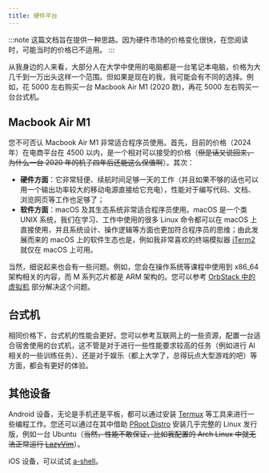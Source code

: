 ```yaml
---
title: 硬件平台
---
```


:::note
这篇文档旨在提供一种思路。因为硬件市场的价格变化很快，在您阅读时，可能当时的价格已不适用。
:::

从我身边的人来看，大部分人在大学中使用的电脑都是一台笔记本电脑，价格为大几千到一万出头这样一个范围。但如果是现在的我，我可能会有不同的选择。例如，花 5000 左右购买一台 Macbook Air M1 (2020 款)，再花 5000 左右购买一台台式机。

## Macbook Air M1

您不可否认 Macbook Air M1 非常适合程序员使用。首先，目前的价格（2024 年）在电商平台在 4500 以内，是一个相对可以接受的价格（~~但是话又说回来，为什么一台 2020 年的机子四年后还能这么保值啊~~）。其次：

- **硬件方面**：它非常轻便、续航时间足够一天的工作（并且如果不够的话也可以用一个输出功率较大的移动电源直接给它充电），性能对于编写代码、文档、浏览网页等工作也足够了；
- **软件方面**：macOS 及其生态系统非常适合程序员使用。macOS 是一个类 UNIX 系统，我们在学习、工作中使用的很多 Linux 命令都可以在 macOS 上直接使用，并且系统设计、操作逻辑等方面也更加符合程序员的思维；由此发展而来的 macOS 上的软件生态也是，例如我非常喜欢的终端模拟器 [iTerm2](https://iterm2.com/) 就仅在 macOS 上可用。

当然，细说起来也会有一些问题。例如，您会在操作系统等课程中使用到 x86_64 架构相关的内容，而 M 系列芯片都是 ARM 架构的。您可以参考 [OrbStack 中的虚拟机](/technology/linux/##orbstack-%E4%B8%AD%E7%9A%84%E8%99%9A%E6%8B%9F%E6%9C%BA) 部分解决这个问题。

## 台式机

相同价格下，台式机的性能会更好。您可以参考互联网上的一些资源，配置一台适合宿舍使用的台式机，这不管是对于进行一些性能要求较高的任务（例如进行 AI 相关的一些训练任务）、还是对于娱乐（都上大学了，总得玩点大型游戏的吧）等方面，都会有更好的体验。

## 其他设备

Android 设备，无论是手机还是平板，都可以通过安装 [Termux](https://termux.dev/) 等工具来进行一些编程工作。您还可以通过在其中借助 [PRoot Distro](https://github.com/termux/proot-distro) 安装几乎完整的 Linux 发行版，例如一台 Ubuntu（~~当然，性能不敢保证，比如我配置的 Arch Linux 中就无法正常运行 [LazyVim](https://www.lazyvim.org/)~~）。

iOS 设备，可以试试 [a-shell](https://github.com/holzschu/a-shell)。
